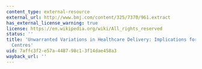 ```yaml
---
content_type: external-resource
external_url: http://www.bmj.com/content/325/7370/961.extract
has_external_license_warning: true
license: https://en.wikipedia.org/wiki/All_rights_reserved
status: ''
title: 'Unwarranted Variations in Healthcare Delivery: Implications for Academic Medical
  Centres'
uid: 7affc3f2-e57a-4487-98c1-3f14dae458a3
wayback_url: ''
---
```

